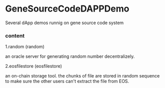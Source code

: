 # GeneSourceCodeDAPPDemo
Several dApp demos runnig on gene source code system

### content
1.random (random)

an oracle server for generating random number decentralizely.

2.eosfilestore (eosfilestore)

an on-chain storage tool. the chunks of file are stored in random sequence to make sure the other users can't extract the file from EOS.
